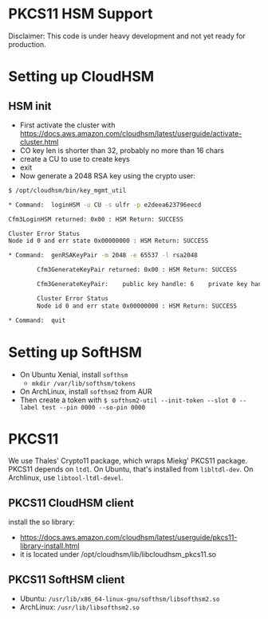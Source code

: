 PKCS11 HSM Support
==================

Disclaimer: This code is under heavy development and not yet ready for
production.

# Setting up CloudHSM

## HSM init
* First activate the cluster with https://docs.aws.amazon.com/cloudhsm/latest/userguide/activate-cluster.html
* CO key len is shorter than 32, probably no more than 16 chars
* create a CU to use to create keys
* exit
* Now generate a 2048 RSA key using the crypto user:

```bash
$ /opt/cloudhsm/bin/key_mgmt_util

* Command:  loginHSM -u CU -s ulfr -p e2deea623796eecd

Cfm3LoginHSM returned: 0x00 : HSM Return: SUCCESS

Cluster Error Status
Node id 0 and err state 0x00000000 : HSM Return: SUCCESS

* Command:  genRSAKeyPair -m 2048 -e 65537 -l rsa2048

        Cfm3GenerateKeyPair returned: 0x00 : HSM Return: SUCCESS

        Cfm3GenerateKeyPair:    public key handle: 6    private key handle: 7

        Cluster Error Status
        Node id 0 and err state 0x00000000 : HSM Return: SUCCESS

* Command:  quit
```

# Setting up SoftHSM
* On Ubuntu Xenial, install `softhsm`
    - `mkdir /var/lib/softhsm/tokens`
* On ArchLinux, install `softhsm2` from AUR
* Then create a token with `$ softhsm2-util --init-token --slot 0 --label test --pin 0000 --so-pin 0000`

# PKCS11
We use Thales' Crypto11 package, which wraps Miekg' PKCS11 package. PKCS11
depends on `ltdl`. On Ubuntu, that's installed from `libltdl-dev`. On
Archlinux, use `libtool-ltdl-devel`.

## PKCS11 CloudHSM client
install the so library:
* https://docs.aws.amazon.com/cloudhsm/latest/userguide/pkcs11-library-install.html
* it is located under /opt/cloudhsm/lib/libcloudhsm_pkcs11.so

## PKCS11 SoftHSM client
* Ubuntu: `/usr/lib/x86_64-linux-gnu/softhsm/libsofthsm2.so`
* ArchLinux: `/usr/lib/libsofthsm2.so`
